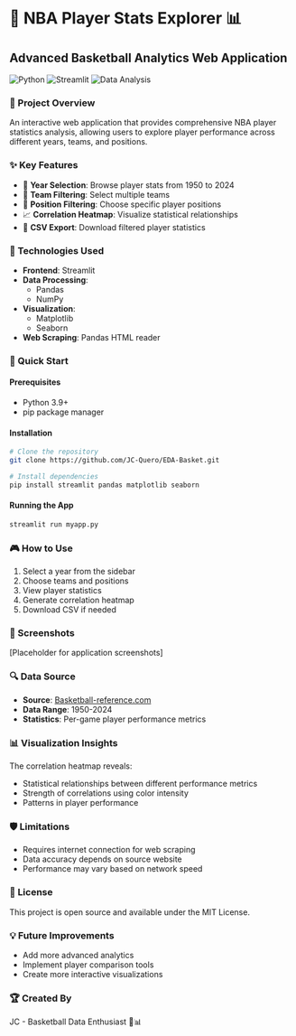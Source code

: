 # 🏀 NBA Player Stats Explorer 📊

## Advanced Basketball Analytics Web Application

![Python](https://img.shields.io/badge/Python-3.9+-3776AB?style=for-the-badge&logo=python&logoColor=white)
![Streamlit](https://img.shields.io/badge/Streamlit-FF4B4B?style=for-the-badge&logo=Streamlit&logoColor=white)
![Data Analysis](https://img.shields.io/badge/Data-Analysis-blue?style=for-the-badge)

### 🌟 Project Overview

An interactive web application that provides comprehensive NBA player statistics analysis, allowing users to explore player performance across different years, teams, and positions.

### ✨ Key Features

- 📅 **Year Selection**: Browse player stats from 1950 to 2024
- 🏈 **Team Filtering**: Select multiple teams 
- 👥 **Position Filtering**: Choose specific player positions
- 📈 **Correlation Heatmap**: Visualize statistical relationships
- 💾 **CSV Export**: Download filtered player statistics

### 🔧 Technologies Used

- **Frontend**: Streamlit
- **Data Processing**: 
  - Pandas
  - NumPy
- **Visualization**: 
  - Matplotlib
  - Seaborn
- **Web Scraping**: Pandas HTML reader

### 🚀 Quick Start

#### Prerequisites
- Python 3.9+
- pip package manager

#### Installation
```bash
# Clone the repository
git clone https://github.com/JC-Quero/EDA-Basket.git

# Install dependencies
pip install streamlit pandas matplotlib seaborn
```

#### Running the App
```bash
streamlit run myapp.py
```

### 🎮 How to Use

1. Select a year from the sidebar
2. Choose teams and positions
3. View player statistics
4. Generate correlation heatmap
5. Download CSV if needed

### 🌈 Screenshots

[Placeholder for application screenshots]

### 🔍 Data Source

- **Source**: [Basketball-reference.com](https://www.basketball-reference.com/)
- **Data Range**: 1950-2024
- **Statistics**: Per-game player performance metrics

### 📊 Visualization Insights

The correlation heatmap reveals:
- Statistical relationships between different performance metrics
- Strength of correlations using color intensity
- Patterns in player performance

### 🛡️ Limitations

- Requires internet connection for web scraping
- Data accuracy depends on source website
- Performance may vary based on network speed

### 📜 License

This project is open source and available under the MIT License.

### 💡 Future Improvements

- Add more advanced analytics
- Implement player comparison tools
- Create more interactive visualizations

### 🏆 Created By

JC - Basketball Data Enthusiast 🏀📊
